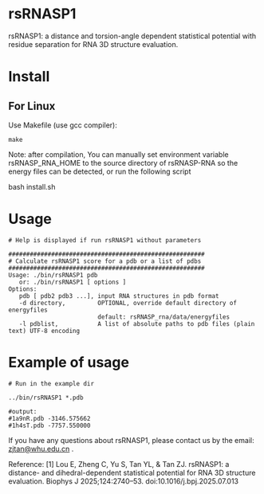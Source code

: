 

# rsRNASP1
rsRNASP1: a distance and torsion-angle dependent statistical potential with residue separation for RNA 3D structure evaluation.


# Install

## For Linux

Use Makefile (use gcc compiler):

```
make
```


Note: after compilation, You can manually set environment variable rsRNASP_RNA_HOME to the source directory of rsRNASP-RNA so the energy files can be detected, or run the following script 

bash install.sh 


# Usage

```
# Help is displayed if run rsRNASP1 without parameters

#######################################################
# Calculate rsRNASP1 score for a pdb or a list of pdbs
#######################################################
Usage: ./bin/rsRNASP1 pdb 
   or: ./bin/rsRNASP1 [ options ] 
Options:
   pdb [ pdb2 pdb3 ...], input RNA structures in pdb format
   -d directory,         OPTIONAL, override default directory of energyfiles
                         default: rsRNASP_rna/data/energyfiles
   -l pdblist,           A list of absolute paths to pdb files (plain text) UTF-8 encoding

```


# Example of usage

```
# Run in the example dir

../bin/rsRNASP1 *.pdb

#output:
#1a9nR.pdb -3146.575662
#1h4sT.pdb -7757.550000

```

If you have any questions about rsRNASP1, please contact us by the email: zjtan@whu.edu.cn .

Reference:
[1] Lou E, Zheng C, Yu S, Tan YL, & Tan ZJ. rsRNASP1: a distance- and dihedral-dependent statistical potential for RNA 3D structure evaluation. Biophys J 2025;124:2740–53. doi:10.1016/j.bpj.2025.07.013



